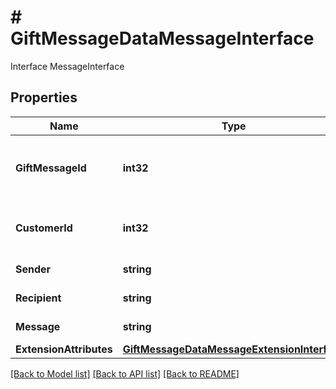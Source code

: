 # # GiftMessageDataMessageInterface
Interface MessageInterface

## Properties 


Name | Type | Description | Notes
------------ | ------------- | ------------- | -------------
**GiftMessageId**| **int32** | Gift message ID. Otherwise, null.  | [optional]
**CustomerId**| **int32** | Customer ID. Otherwise, null.  | [optional]
**Sender**| **string** | Sender name.  |
**Recipient**| **string** | Recipient name.  |
**Message**| **string** | Message text.  |
**ExtensionAttributes**| [**GiftMessageDataMessageExtensionInterface**](GiftMessageDataMessageExtensionInterface.md) |   | [optional]


[[Back to Model list]](../../README.md#models) [[Back to API list]](../../README.md#endpoints) [[Back to README]](../../README.md)

